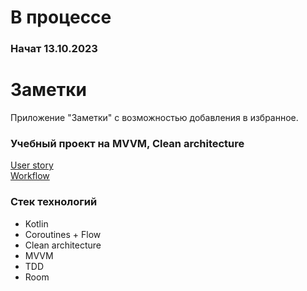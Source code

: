 # В процессе
### Начат 13.10.2023

# Заметки
Приложение "Заметки" с возможностью добавления в избранное.

### Учебный проект на MVVM, Clean architecture

[User story](https://www.figma.com/file/qDHVuojUkUOkn2yWveRxKp/Notes?type=design&node-id=0-1&mode=design&t=79RMyRNU54IIRdEs-0)  
[Workflow](https://trello.com/b/4RsUbtCX/notes)

[//]: # ([Прототип в Figma]&#40;https://www.figma.com/file/qDHVuojUkUOkn2yWveRxKp/Notes?type=design&node-id=8-2&mode=design&t=79RMyRNU54IIRdEs-0&#41;)

### Стек технологий
- Kotlin
- Coroutines + Flow
- Clean architecture
- MVVM
- TDD
- Room
